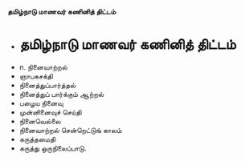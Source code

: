 **தமிழ்நாடு மாணவர் கணினித் திட்டம்**
- # தமிழ்நாடு மாணவர் கணினித் திட்டம்
- n. நினைவாற்றல்
- ஞாபகசக்தி
- நினைத்துப்பார்த்தல்
- நினைத்துப் பார்க்கும் ஆற்றல்
- பழைய நினைவு
- முன்னினைவுச் செய்தி
- நினைவெல்லை
- நினைவாற்றல் சென்றெட்டுங் காலம்
- கருத்தமைதி
- கருத்து ஒருநிலைப்பாடு.

